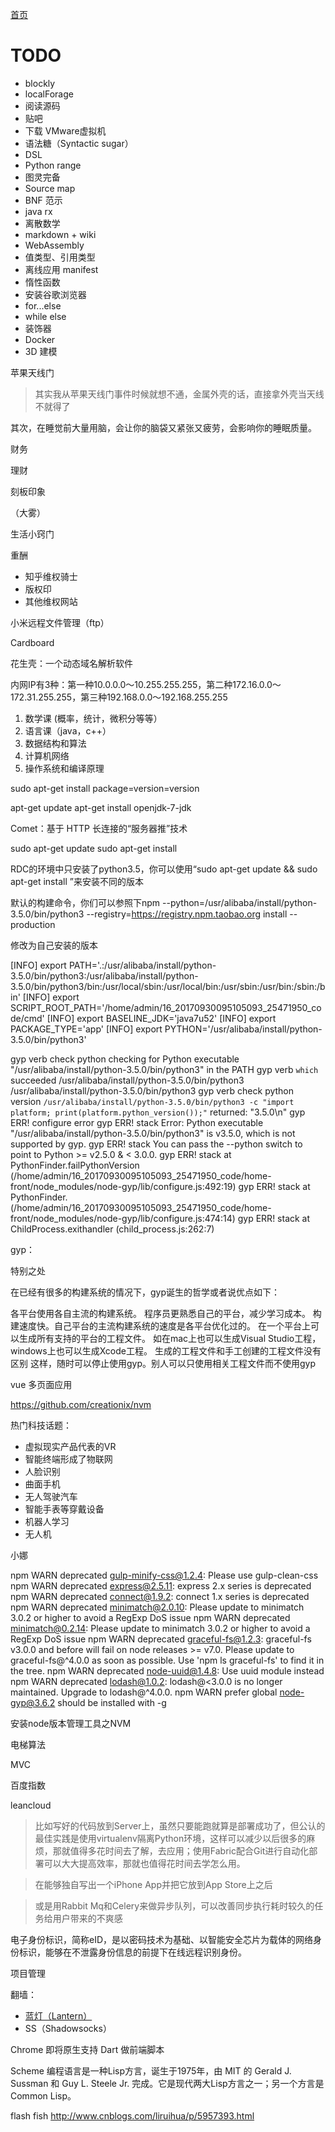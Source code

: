 
[首页](/all.md)

# TODO

* blockly
* localForage
* 阅读源码
* 贴吧
* 下载 VMware虚拟机
* 语法糖（Syntactic sugar）
* DSL
* Python range
* 图灵完备
* Source map
* BNF 范示
* java rx
* 离散数学
* markdown + wiki
* WebAssembly
* 值类型、引用类型
* 离线应用 manifest
* 惰性函数
* 安装谷歌浏览器
* for...else
* while else
* 装饰器
* Docker
* 3D 建模

苹果天线门

> 其实我从苹果天线门事件时候就想不通，金属外壳的话，直接拿外壳当天线不就得了

其次，在睡觉前大量用脑，会让你的脑袋又紧张又疲劳，会影响你的睡眠质量。

财务

理财

刻板印象

（大雾）

生活小窍门

重酬

* 知乎维权骑士
* 版权印
* 其他维权网站

小米远程文件管理（ftp）

Cardboard

花生壳：一个动态域名解析软件

内网IP有3种：第一种10.0.0.0～10.255.255.255，第二种172.16.0.0～172.31.255.255，第三种192.168.0.0～192.168.255.255

1. 数学课 (概率，统计，微积分等等）
2. 语言课（java，c++）
3. 数据结构和算法
4. 计算机网络
5. 操作系统和编译原理

sudo apt-get install package=version=version

apt-get update
apt-get install openjdk-7-jdk

Comet：基于 HTTP 长连接的“服务器推”技术

sudo apt-get update
sudo apt-get install 

RDC的环境中只安装了python3.5，你可以使用“sudo apt-get update && sudo apt-get install ”来安装不同的版本

默认的构建命令，你们可以参照下npm --python=/usr/alibaba/install/python-3.5.0/bin/python3 --registry=https://registry.npm.taobao.org install --production

修改为自己安装的版本

[INFO] export PATH='.:/usr/alibaba/install/python-3.5.0/bin/python3:/usr/alibaba/install/python-3.5.0/bin/python3/bin:/usr/local/sbin:/usr/local/bin:/usr/sbin:/usr/bin:/sbin:/bin'
[INFO] export SCRIPT_ROOT_PATH='/home/admin/16_20170930095105093_25471950_code/cmd'
[INFO] export BASELINE_JDK='java7u52'
[INFO] export PACKAGE_TYPE='app'
[INFO] export PYTHON='/usr/alibaba/install/python-3.5.0/bin/python3'

gyp verb check python checking for Python executable "/usr/alibaba/install/python-3.5.0/bin/python3" in the PATH
gyp verb `which` succeeded /usr/alibaba/install/python-3.5.0/bin/python3 /usr/alibaba/install/python-3.5.0/bin/python3
gyp verb check python version `/usr/alibaba/install/python-3.5.0/bin/python3 -c "import platform; print(platform.python_version());"` returned: "3.5.0\n"
gyp ERR! configure error
gyp ERR! stack Error: Python executable "/usr/alibaba/install/python-3.5.0/bin/python3" is v3.5.0, which is not supported by gyp.
gyp ERR! stack You can pass the --python switch to point to Python >= v2.5.0 & < 3.0.0.
gyp ERR! stack at PythonFinder.failPythonVersion (/home/admin/16_20170930095105093_25471950_code/home-front/node_modules/node-gyp/lib/configure.js:492:19)
gyp ERR! stack at PythonFinder. (/home/admin/16_20170930095105093_25471950_code/home-front/node_modules/node-gyp/lib/configure.js:474:14)
gyp ERR! stack at ChildProcess.exithandler (child_process.js:262:7)

gyp：

特别之处

在已经有很多的构建系统的情况下，gyp诞生的哲学或者说优点如下：

各平台使用各自主流的构建系统。
程序员更熟悉自己的平台，减少学习成本。
构建速度快。自己平台的主流构建系统的速度是各平台优化过的。
在一个平台上可以生成所有支持的平台的工程文件。
如在mac上也可以生成Visual Studio工程，windows上也可以生成Xcode工程。
生成的工程文件和手工创建的工程文件没有区别
这样，随时可以停止使用gyp。别人可以只使用相关工程文件而不使用gyp

vue 多页面应用

https://github.com/creationix/nvm

热门科技话题：

* 虚拟现实产品代表的VR
* 智能终端形成了物联网
* 人脸识别
* 曲面手机
* 无人驾驶汽车
* 智能手表等穿戴设备
* 机器人学习
* 无人机

小娜

npm WARN deprecated gulp-minify-css@1.2.4: Please use gulp-clean-css
npm WARN deprecated express@2.5.11: express 2.x series is deprecated
npm WARN deprecated connect@1.9.2: connect 1.x series is deprecated
npm WARN deprecated minimatch@2.0.10: Please update to minimatch 3.0.2 or higher to avoid a RegExp DoS issue
npm WARN deprecated minimatch@0.2.14: Please update to minimatch 3.0.2 or higher to avoid a RegExp DoS issue
npm WARN deprecated graceful-fs@1.2.3: graceful-fs v3.0.0 and before will fail on node releases >= v7.0. Please update to graceful-fs@^4.0.0 as soon as possible. Use 'npm ls graceful-fs' to find it in the tree.
npm WARN deprecated node-uuid@1.4.8: Use uuid module instead
npm WARN deprecated lodash@1.0.2: lodash@<3.0.0 is no longer maintained. Upgrade to lodash@^4.0.0.
npm WARN prefer global node-gyp@3.6.2 should be installed with -g

安装node版本管理工具之NVM

电梯算法

MVC

百度指数

leancloud

> 比如写好的代码放到Server上，虽然只要能跑就算是部署成功了，但公认的最佳实践是使用virtualenv隔离Python环境，这样可以减少以后很多的麻烦，那就值得多花时间去了解，去应用；使用Fabric配合Git进行自动化部署可以大大提高效率，那就也值得花时间去学怎么用。

> 在能够独自写出一个iPhone App并把它放到App Store上之后

> 或是用Rabbit Mq和Celery来做异步队列，可以改善同步执行耗时较久的任务给用户带来的不爽感



电子身份标识，简称eID，是以密码技术为基础、以智能安全芯片为载体的网络身份标识，能够在不泄露身份信息的前提下在线远程识别身份。

项目管理






翻墙：

* [蓝灯（Lantern）](https://github.com/getlantern/forum)
* SS（Shadowsocks）


Chrome 即将原生支持 Dart 做前端脚本

Scheme 编程语言是一种Lisp方言，诞生于1975年，由 MIT 的 Gerald J. Sussman 和 Guy L. Steele Jr. 完成。它是现代两大Lisp方言之一；另一个方言是Common Lisp。

flash fish
http://www.cnblogs.com/liruihua/p/5957393.html
